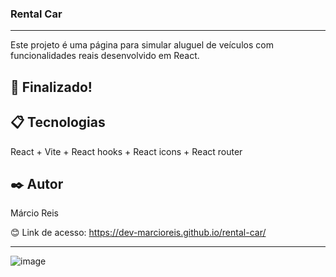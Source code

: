 ### Rental Car

---

Este projeto é uma página para simular aluguel de veículos com funcionalidades reais desenvolvido em React.

## 🚀 Finalizado!

## 📋 Tecnologias
React + Vite + React hooks + React icons + React router

## ✒️ Autor
Márcio Reis

😊 Link de acesso: https://dev-marcioreis.github.io/rental-car/

---
![image](https://github.com/dev-marcioreis/rental-car/assets/122680054/24582117-e7cc-412d-8a6c-1a7a89eaa26c)



